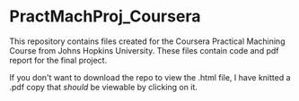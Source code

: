 # PractMachProj_Coursera

This repository contains files created for the Coursera Practical Machining Course from Johns Hopkins University. These files
contain code and pdf report for the final project.

If you don't want to download the repo to view the .html file, I have knitted a .pdf copy that *should* be viewable by clicking on it.
